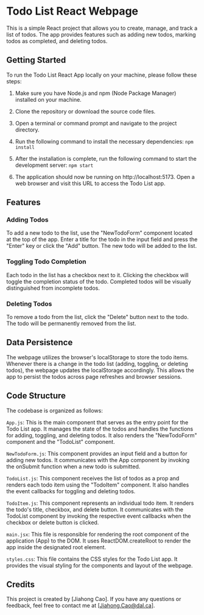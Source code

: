 # Todo List React Webpage

This is a simple React project that allows you to create, manage, and track a list of todos. The app provides features such as adding new todos, marking todos as completed, and deleting todos.

## Getting Started

To run the Todo List React App locally on your machine, please follow these steps:

1. Make sure you have Node.js and npm (Node Package Manager) installed on your machine.

2. Clone the repository or download the source code files.

3. Open a terminal or command prompt and navigate to the project directory.

4. Run the following command to install the necessary dependencies: `npm install`

5. After the installation is complete, run the following command to start the development server: `npm start`

6. The application should now be running on http://localhost:5173. Open a web browser and visit this URL to access the Todo List app.

## Features
### Adding Todos
To add a new todo to the list, use the "NewTodoForm" component located at the top of the app. Enter a title for the todo in the input field and press the "Enter" key or click the "Add" button. The new todo will be added to the list.

### Toggling Todo Completion
Each todo in the list has a checkbox next to it. Clicking the checkbox will toggle the completion status of the todo. Completed todos will be visually distinguished from incomplete todos.

### Deleting Todos
To remove a todo from the list, click the "Delete" button next to the todo. The todo will be permanently removed from the list.

## Data Persistence
The webpage utilizes the browser's localStorage to store the todo items. Whenever there is a change in the todo list (adding, toggling, or deleting todos), the webpage updates the localStorage accordingly. This allows the app to persist the todos across page refreshes and browser sessions.

## Code Structure
The codebase is organized as follows:

`App.js`: This is the main component that serves as the entry point for the Todo List app. It manages the state of the todos and handles the functions for adding, toggling, and deleting todos. It also renders the "NewTodoForm" component and the "TodoList" component.

`NewTodoForm.js`: This component provides an input field and a button for adding new todos. It communicates with the App component by invoking the onSubmit function when a new todo is submitted.

`TodoList.js`: This component receives the list of todos as a prop and renders each todo item using the "TodoItem" component. It also handles the event callbacks for toggling and deleting todos.

`TodoItem.js`: This component represents an individual todo item. It renders the todo's title, checkbox, and delete button. It communicates with the TodoList component by invoking the respective event callbacks when the checkbox or delete button is clicked.

`main.jsx`: This file is responsible for rendering the root component of the application (App) to the DOM. It uses ReactDOM.createRoot to render the app inside the designated root element.

`styles.css`: This file contains the CSS styles for the Todo List app. It provides the visual styling for the components and layout of the webpage.

## Credits
This project is created by [Jiahong Cao]. If you have any questions or feedback, feel free to contact me at [Jiahong.Cao@dal.ca].